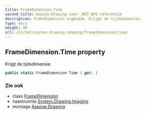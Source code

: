 ```yaml
---
title: FrameDimension.Time
second_title: Aspose.Drawing voor .NET API-referentie
description: FrameDimension eigendom. Krijgt de tijdsdimensie.
type: docs
weight: 40
url: /nl/net/system.drawing.imaging/framedimension/time/
---
```

## FrameDimension.Time property

Krijgt de tijdsdimensie.

```csharp
public static FrameDimension Time { get; }
```

### Zie ook

* class [FrameDimension](../)
* naamruimte [System.Drawing.Imaging](../../framedimension/)
* montage [Aspose.Drawing](../../../)


